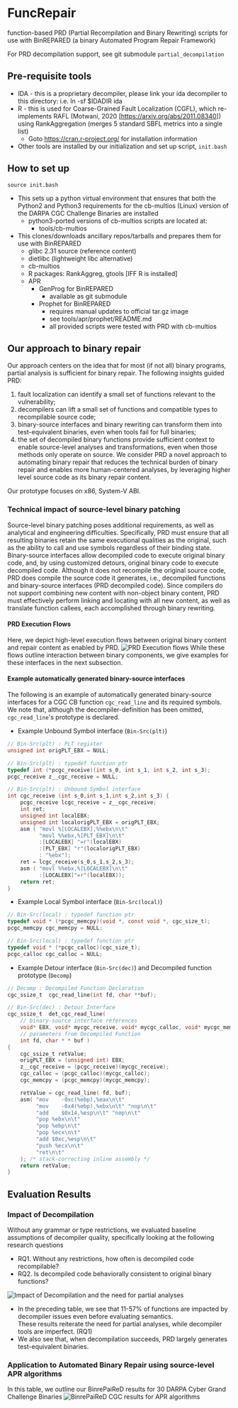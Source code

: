 # FuncRepair
function-based PRD (Partial Recompilation and Binary Rewriting) scripts for use with BinREPARED (a binary Automated Program Repair Framework)

For PRD decompilation support, see git submodule `partial_decompilation`

## Pre-requisite tools
* IDA - this is a proprietary decompiler, please link your ida decompiler to this directory: i.e. ln -sf \$IDADIR ida
* R - this is used for Coarse-Grained Fault Localization (CGFL), which re-implements RAFL (Motwani, 2020 [https://arxiv.org/abs/2011.08340]) using RankAggregation (merges 5 standard SBFL metrics into a single list)
  * Goto https://cran.r-project.org/ for installation information
* Other tools are installed by our initialization and set up script, `init.bash`

## How to set up
`source init.bash` 
* This sets up a python virtual environment that ensures that both the Python2 and Python3 requirements for the cb-multios (Linux) version of the DARPA CGC Challenge Binaries are installed
  * python3-ported versions of cb-multios scripts are located at:
  	* tools/cb-multios
* This clones/downloads ancillary repos/tarballs and prepares them for use with BinREPARED
  * glibc 2.31 source (reference content)
  * dietlibc (lightweight libc alternative)
  * cb-multios
  * R packages: RankAggreg, gtools [IFF R is installed]
  * APR
  	* GenProg for BinREPARED 
		* available as git submodule
  	* Prophet for BinREPARED
		* requires manual updates to official tar.gz image
		* see tools/apr/prophet/README.md
		* all provided scripts were tested with PRD with cb-multios

## Our approach to binary repair

Our approach centers on the idea that for most (if not all) binary programs, partial analysis is sufficient for binary repair. The following insights guided PRD: 
1. fault localization can identify a small set of functions relevant to the vulnerability;
2. decompilers can lift a small set of functions and compatible types to recompilable source code;
3. binary-source interfaces and binary rewriting can transform them into test-equivalent binaries, even when tools fail for full binaries;
4. the set of decompiled binary functions provide sufficient context to enable source-level analyses and transformations, even when those methods
only operate on source.
We consider PRD a novel approach to automating binary repair that reduces the technical burden of binary repair and enables more human-centered analyses, by leveraging higher level source code as its binary repair content.

Our prototype focuses on x86, System-V ABI.

### Technical impact of source-level binary patching
Source-level binary patching poses additional requirements, as well as analytical and engineering difficulties. Specifically, PRD must ensure that all resulting binaries retain the same executional qualities as the original, such as the ability to call and use symbols regardless of their binding state. Binary-source interfaces allow decompiled code to execute original binary code, and, by using customized detours, original binary code to execute decompiled code. Although it does not recompile the original source code, PRD does compile the source code it generates, i.e., decompiled functions and binary-source interfaces (PRD decompiled code). Since compilers do not support combining new content with non-object binary content, PRD must effectively perform linking and locating with all new content, as well as translate function callees, each accomplished through binary rewriting.

#### PRD Execution Flows
Here, we depict high-level execution flows between original binary content and repair content as enabled by PRD.
![PRD Execution flows](imgs/detailed-prd-dataflow-light.png "PRD Binary Patch Execution Flows")
While these flows outline interaction between binary components, we give examples for these interfaces in the next subsection.

#### Example automatically generated binary-source interfaces
The following is an example of automatically generated binary-source interfaces for a CGC CB function `cgc_read_line` and its required symbols.
We note that, although the decompiler-definition has been omitted, `cgc_read_line`'s prototype is declared. 

* Example Unbound Symbol interface (`Bin-Src(plt)`)
```c
// Bin-Src(plt) : PLT register
unsigned int origPLT_EBX = NULL;

// Bin-Src(plt) : typedef function ptr 
typedef int (*pcgc_receive)(int s_0, int s_1, int s_2, int s_3);
pcgc_receive z__cgc_receive = NULL; 

// Bin-Src(plt) : Unbound Symbol interface 
int cgc_receive (int s_0,int s_1,int s_2,int s_3) {
    pcgc_receive lcgc_receive = z__cgc_receive;
    int ret;
    unsigned int localEBX;
    unsigned int localorigPLT_EBX = origPLT_EBX;
    asm ( "movl %[LOCALEBX],%%ebx\n\t"
          "movl %%ebx,%[PLT_EBX]\n\t"
          :[LOCALEBX] "=r"(localEBX)
          :[PLT_EBX] "r"(localorigPLT_EBX)
          : "%ebx");
    ret = lcgc_receive(s_0,s_1,s_2,s_3);
    asm ( "movl %%ebx,%[LOCALEBX]\n\t"
          :[LOCALEBX]"=r"(localEBX));
    return ret;
}
```
* Example Local Symbol interface (`Bin-Src(local)`)
```c
// Bin-Src(local) : typedef function ptr
typedef void * (*pcgc_memcpy)(void *, const void *, cgc_size_t);
pcgc_memcpy cgc_memcpy = NULL;

// Bin-Src(local) : typedef function ptr
typedef void * (*pcgc_calloc)(cgc_size_t);
pcgc_calloc cgc_calloc = NULL;
```
* Example Detour interface (`Bin-Src(dec)`) and Decompiled function prototype (`Decomp`)
```c
// Decomp : Decompiled Function Declaration
cgc_ssize_t  cgc_read_line(int fd, char **buf);

// Bin-Src(dec) : Detour Interface 
cgc_ssize_t  det_cgc_read_line( 
    // binary-source interface references
    void* EBX, void* mycgc_receive, void* mycgc_calloc, void* mycgc_memcpy,
    // parameters from Decompiled Function
    int fd, char * * buf )
{
    cgc_ssize_t retValue;
    origPLT_EBX = (unsigned int) EBX;
    z__cgc_receive = (pcgc_receive)(mycgc_receive);
    cgc_calloc = (pcgc_calloc)(mycgc_calloc);
    cgc_memcpy = (pcgc_memcpy)(mycgc_memcpy);

    retValue = cgc_read_line( fd, buf);
    asm( "mov    -0xc(%ebp),%eax\n\t"
         "mov    -0x4(%ebp),%ebx\n\t" "nop\n\t"
         "add    $0x14,%esp\n\t" "nop\n\t"
         "pop %ebx\n\t"
         "pop %ebp\n\t"
         "pop %ecx\n\t"
         "add $0xc,%esp\n\t"
         "push %ecx\n\t"
         "ret\n\t" 
    ); /* stack-correcting inline assembly */
    return retValue;
}
```

## Evaluation Results

### Impact of Decompilation
Without any grammar or type restrictions, we evaluated baseline assumptions of decompiler quality, specifically looking at the following research questions
* RQ1. Without any restrictions, how often is decompiled code recompilable?
* RQ2. Is decompiled code behaviorally consistent to original binary functions?

![Impact of Decompilation and the need for partial analyses](imgs/prd_decompilation_impact.JPG "Impact of Decompilation")

* In the preceding table, we see that 11-57% of functions are impacted by decompiler issues even before evaluating semantics.  
These results reiterate the need for partial analyses, while decompiler tools are imperfect. (RQ1)
* We also see that, when decompilation succeeds, PRD largely generates test-equivalent binaries.

### Application to Automated Binary Repair using source-level APR algorithms
In this table, we outline our BinrePaiReD results for 30 DARPA Cyber Grand Challenge Binaries
![BinrePaiReD CGC results for APR algorithms](imgs/binrepaired_table_4_CGC_evaluation.JPG "BinrePaiReD results for 30 DARPA CGC Challenge Binaries")
